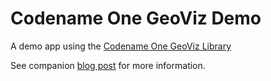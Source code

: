 # Codename One GeoViz Demo

A demo app using the [Codename One GeoViz Library](https://github.com/shannah/CN1GeoViz) 

See companion [blog post](http://www.codenameone.com/blog/geo-visualization-library.html) for more information.

